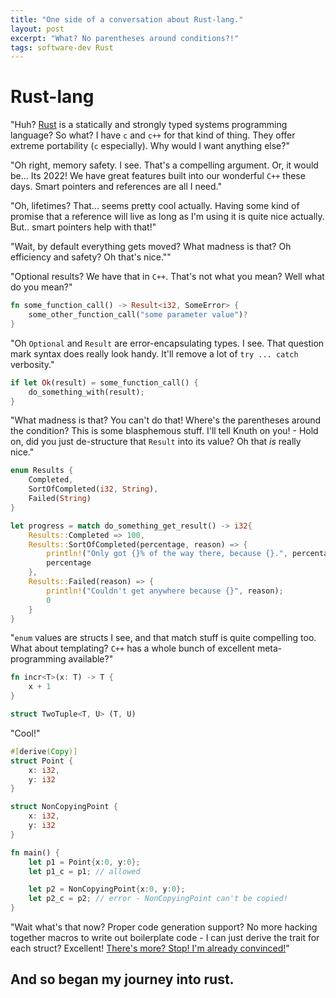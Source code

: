 ```yaml
---
title: "One side of a conversation about Rust-lang."
layout: post
excerpt: "What? No parentheses around conditions?!"
tags: software-dev Rust
---
```


# Rust-lang

"Huh? [Rust](https://www.rust-lang.org) is a statically and strongly typed systems programming language? So what? I have `c` and `c++` for that kind of thing. They offer extreme portability (`c` especially). Why would I want anything else?"

"Oh right, memory safety. I see. That's a compelling argument. Or, it would be... Its 2022! We have great features built into our wonderful `C++` these days. Smart pointers and references are all I need."

"Oh, lifetimes? That... seems pretty cool actually. Having some kind of promise that a reference will live as long as I'm using it is quite nice actually. But.. smart pointers help with that!"

"Wait, by default everything gets moved? What madness is that? Oh efficiency and safety? Oh that's nice.""

"Optional results? We have that in `C++`. That's not what you mean? Well what do you mean?"

```rust
fn some_function_call() -> Result<i32, SomeError> {
	some_other_function_call("some parameter value")?
}
```

"Oh `Optional` and `Result` are error-encapsulating types. I see. That question mark syntax does really look handy. It'll remove a lot of `try ... catch` verbosity."

```rust
if let Ok(result) = some_function_call() {
	do_something_with(result);
}
```

"What madness is that? You can't do that! Where's the parentheses around the condition? This is some blasphemous stuff. I'll tell Knuth on you! - Hold on, did you just de-structure that `Result` into its value? Oh that *is* really nice."

```rust
enum Results {
	Completed,
	SortOfCompleted(i32, String),
	Failed(String)
}

let progress = match do_something_get_result() -> i32{
	Results::Completed => 100,
	Results::SortOfCompleted(percentage, reason) => {
		println!("Only got {}% of the way there, because {}.", percentage, reason);
		percentage
	},
	Results::Failed(reason) => {
		println!("Couldn't get anywhere because {}", reason);
		0
	}
}
```

"`enum` values are structs I see, and that match stuff is quite compelling too. What about templating? `C++` has a whole bunch of excellent meta-programming available?"

```rust
fn incr<T>(x: T) -> T {
	x + 1
}

struct TwoTuple<T, U> (T, U)
```

"Cool!"

```rust
#[derive(Copy)]
struct Point {
	x: i32,
	y: i32
}

struct NonCopyingPoint {
	x: i32,
	y: i32
}

fn main() {
	let p1 = Point{x:0, y:0};
	let p1_c = p1; // allowed

	let p2 = NonCopyingPoint{x:0, y:0};
	let p2_c = p2; // error - NonCopyingPoint can't be copied!
}
```

"Wait what's that now? Proper code generation support? No more hacking together macros to write out boilerplate code - I can just derive the trait for each struct? Excellent! [There's more? Stop! I'm already convinced!](https://doc.rust-lang.org/rust-by-example/index.html)"

## And so began my journey into rust.
